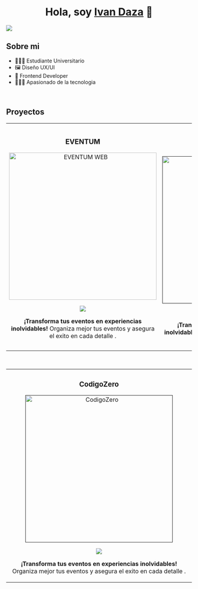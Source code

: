 <div align="center">
<h1 align="center">Hola, soy <a href="https://aristi.dev">Ivan Daza</a> 👋</h1>
</div>
<img src="https://i.imgur.com/vSEB4Kp.jpeg">

## Sobre mi

- 👨🏼‍🎓 Estudiante Universitario
- 🖼 Diseño UX/UI
- 📗 Frontend Developer
- 👨🏼‍💻 Apasionado de la tecnologia
<br>

## Proyectos
<table>
<tr>
<td width="50%">
<h3 align="center">EVENTUM</h3>
<div align="center">
<a href="https://github.com/IvanDaza4/eventum" target="_blank"><img src="https://i.imgur.com/9K8ZdsQ.png" width="400" alt="EVENTUM WEB"></a>
<p>
<a href="https://github.com/IvanDaza4/eventum" target="_blank">
<img src="https://img.shields.io/badge/CÓDIGO-76A4D3?style=for-the-badge&logo=github&logoColor=white">
</a>

</p>
<p><strong>¡Transforma tus eventos en experiencias inolvidables!</strong> Organiza mejor tus eventos y asegura el exito en cada detalle .</p>
</div>
                                                                                      
</td>

<td width="50%">
               <br>
<h3 align="center">MB Zapatos</h3>
<div align="center">                                       
<a href="" target="_blank"><img src="https://i.imgur.com/E52MaqF.jpeg" width="400" alt="MB Zapatos"></a>
<br>
<p>
<a href="" target="_blank">
<img src="https://img.shields.io/badge/C%C3%93DIGO-D5B990?style=for-the-badge&logo=github&logoColor=black">
</a>
</p>
<p><strong>¡Transforma tus eventos en experiencias inolvidables!</strong> Organiza mejor tus eventos y asegura el exito en cada detalle .</p>
</div>                                                             
</table>                                                                                 
</div>
<br>

<table>
<tr>
<td width="50%">
<h3 align="center">CodigoZero</h3>
<div align="center">
<a href="" target="_blank"><img src="https://i.imgur.com/TYRsQ7b.png" width="400" alt="CodigoZero"></a>
<p>
<a href="" target="_blank">
<img src="https://img.shields.io/badge/CÓDIGO-FA0101?style=for-the-badge&logo=github&logoColor=black">
</a>

</p>
<p><strong>¡Transforma tus eventos en experiencias inolvidables!</strong> Organiza mejor tus eventos y asegura el exito en cada detalle .</p>
</div>
                                                                                      
</td>       
                                                                                      
</table>                                                                                 
</div>
